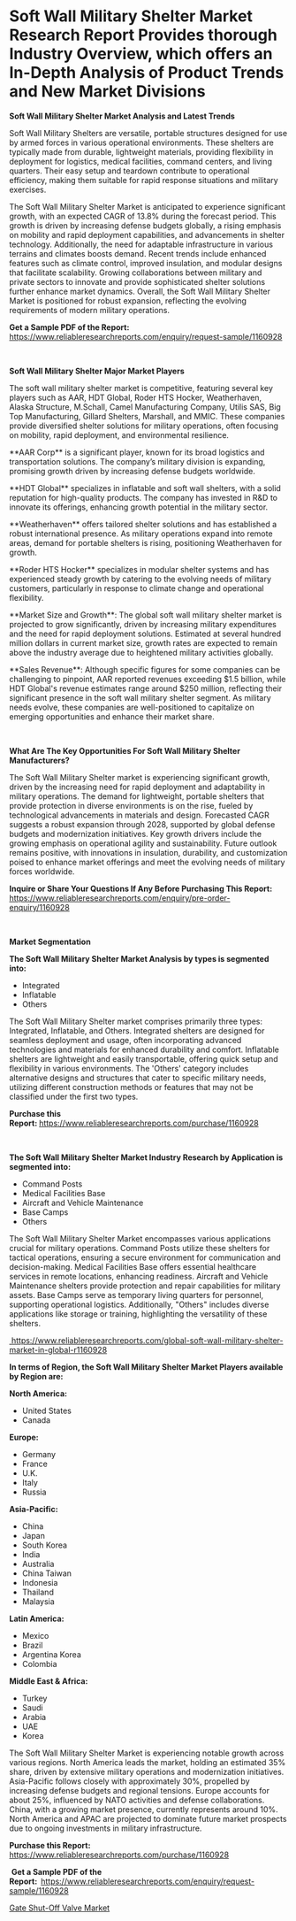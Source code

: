 <p><h1>Soft Wall Military Shelter Market Research Report Provides thorough Industry Overview, which offers an In-Depth Analysis of Product Trends and New Market Divisions</h1></p><p><strong>Soft Wall Military Shelter Market Analysis and Latest Trends</strong></p>
<p><p>Soft Wall Military Shelters are versatile, portable structures designed for use by armed forces in various operational environments. These shelters are typically made from durable, lightweight materials, providing flexibility in deployment for logistics, medical facilities, command centers, and living quarters. Their easy setup and teardown contribute to operational efficiency, making them suitable for rapid response situations and military exercises.</p><p>The Soft Wall Military Shelter Market is anticipated to experience significant growth, with an expected CAGR of 13.8% during the forecast period. This growth is driven by increasing defense budgets globally, a rising emphasis on mobility and rapid deployment capabilities, and advancements in shelter technology. Additionally, the need for adaptable infrastructure in various terrains and climates boosts demand. Recent trends include enhanced features such as climate control, improved insulation, and modular designs that facilitate scalability. Growing collaborations between military and private sectors to innovate and provide sophisticated shelter solutions further enhance market dynamics. Overall, the Soft Wall Military Shelter Market is positioned for robust expansion, reflecting the evolving requirements of modern military operations.</p></p>
<p><strong>Get a Sample PDF of the Report:&nbsp;</strong> <a href="https://www.reliableresearchreports.com/enquiry/request-sample/1160928?utm_campaign=3016&utm_medium=2&utm_source=Github&utm_content=ia&utm_term=22032025&utm_id=soft-wall-military-shelter">https://www.reliableresearchreports.com/enquiry/request-sample/1160928</a></p>
<p>&nbsp;</p>
<p><strong>Soft Wall Military Shelter Major Market Players</strong></p>
<p><p>The soft wall military shelter market is competitive, featuring several key players such as AAR, HDT Global, Roder HTS Hocker, Weatherhaven, Alaska Structure, M.Schall, Camel Manufacturing Company, Utilis SAS, Big Top Manufacturing, Gillard Shelters, Marshall, and MMIC. These companies provide diversified shelter solutions for military operations, often focusing on mobility, rapid deployment, and environmental resilience.</p><p>**AAR Corp** is a significant player, known for its broad logistics and transportation solutions. The company’s military division is expanding, promising growth driven by increasing defense budgets worldwide. </p><p>**HDT Global** specializes in inflatable and soft wall shelters, with a solid reputation for high-quality products. The company has invested in R&D to innovate its offerings, enhancing growth potential in the military sector.</p><p>**Weatherhaven** offers tailored shelter solutions and has established a robust international presence. As military operations expand into remote areas, demand for portable shelters is rising, positioning Weatherhaven for growth.</p><p>**Roder HTS Hocker** specializes in modular shelter systems and has experienced steady growth by catering to the evolving needs of military customers, particularly in response to climate change and operational flexibility.</p><p>**Market Size and Growth**: The global soft wall military shelter market is projected to grow significantly, driven by increasing military expenditures and the need for rapid deployment solutions. Estimated at several hundred million dollars in current market size, growth rates are expected to remain above the industry average due to heightened military activities globally.</p><p>**Sales Revenue**: Although specific figures for some companies can be challenging to pinpoint, AAR reported revenues exceeding $1.5 billion, while HDT Global's revenue estimates range around $250 million, reflecting their significant presence in the soft wall military shelter segment. As military needs evolve, these companies are well-positioned to capitalize on emerging opportunities and enhance their market share.</p></p>
<p>&nbsp;</p>
<p><strong>What Are The Key Opportunities For Soft Wall Military Shelter Manufacturers?</strong></p>
<p><p>The Soft Wall Military Shelter market is experiencing significant growth, driven by the increasing need for rapid deployment and adaptability in military operations. The demand for lightweight, portable shelters that provide protection in diverse environments is on the rise, fueled by technological advancements in materials and design. Forecasted CAGR suggests a robust expansion through 2028, supported by global defense budgets and modernization initiatives. Key growth drivers include the growing emphasis on operational agility and sustainability. Future outlook remains positive, with innovations in insulation, durability, and customization poised to enhance market offerings and meet the evolving needs of military forces worldwide.</p></p>
<p><strong>Inquire or Share Your Questions If Any Before Purchasing This Report:</strong> <a href="https://www.reliableresearchreports.com/enquiry/pre-order-enquiry/1160928?utm_campaign=3016&utm_medium=2&utm_source=Github&utm_content=ia&utm_term=22032025&utm_id=soft-wall-military-shelter">https://www.reliableresearchreports.com/enquiry/pre-order-enquiry/1160928</a></p>
<p>&nbsp;</p>
<p><strong>Market Segmentation</strong></p>
<p><strong>The Soft Wall Military Shelter Market Analysis by types is segmented into:</strong></p>
<p><ul><li>Integrated</li><li>Inflatable</li><li>Others</li></ul></p>
<p><p>The Soft Wall Military Shelter market comprises primarily three types: Integrated, Inflatable, and Others. Integrated shelters are designed for seamless deployment and usage, often incorporating advanced technologies and materials for enhanced durability and comfort. Inflatable shelters are lightweight and easily transportable, offering quick setup and flexibility in various environments. The 'Others' category includes alternative designs and structures that cater to specific military needs, utilizing different construction methods or features that may not be classified under the first two types.</p></p>
<p><strong>Purchase this Report:&nbsp;</strong><a href="https://www.reliableresearchreports.com/purchase/1160928?utm_campaign=3016&utm_medium=2&utm_source=Github&utm_content=ia&utm_term=22032025&utm_id=soft-wall-military-shelter">https://www.reliableresearchreports.com/purchase/1160928</a></p>
<p>&nbsp;</p>
<p><strong>The Soft Wall Military Shelter Market Industry Research by Application is segmented into:</strong></p>
<p><ul><li>Command Posts</li><li>Medical Facilities Base</li><li>Aircraft and Vehicle Maintenance</li><li>Base Camps</li><li>Others</li></ul></p>
<p><p>The Soft Wall Military Shelter Market encompasses various applications crucial for military operations. Command Posts utilize these shelters for tactical operations, ensuring a secure environment for communication and decision-making. Medical Facilities Base offers essential healthcare services in remote locations, enhancing readiness. Aircraft and Vehicle Maintenance shelters provide protection and repair capabilities for military assets. Base Camps serve as temporary living quarters for personnel, supporting operational logistics. Additionally, "Others" includes diverse applications like storage or training, highlighting the versatility of these shelters.</p></p>
<p><a href="https://www.reliableresearchreports.com/global-soft-wall-military-shelter-market-in-global-r1160928?utm_campaign=3016&utm_medium=2&utm_source=Github&utm_content=ia&utm_term=22032025&utm_id=soft-wall-military-shelter">&nbsp;https://www.reliableresearchreports.com/global-soft-wall-military-shelter-market-in-global-r1160928</a></p>
<p><strong>In terms of Region, the Soft Wall Military Shelter Market Players available by Region are:</strong></p>
<p>
    <p> <strong> North America: </strong>
        <ul>
            <li>United States</li>
            <li>Canada</li>
        </ul>
        </p> 
    <p> <strong> Europe: </strong>
        <ul>
            <li>Germany</li>
            <li>France</li>
            <li>U.K.</li>
            <li>Italy</li>
            <li>Russia</li>
        </ul>
        </p> 
    <p> <strong> Asia-Pacific: </strong>
        <ul>
            <li>China</li>
            <li>Japan</li>
            <li>South Korea</li>
            <li>India</li>
            <li>Australia</li>
            <li>China Taiwan</li>
            <li>Indonesia</li>
            <li>Thailand</li>
            <li>Malaysia</li>
        </ul>
        </p> 
    <p> <strong> Latin America: </strong>
        <ul>
            <li>Mexico</li>
            <li>Brazil</li>
            <li>Argentina Korea</li>
            <li>Colombia</li>
        </ul>
        </p> 
    <p> <strong> Middle East & Africa: </strong>
        <ul>
            <li>Turkey</li>
            <li>Saudi</li>
            <li>Arabia</li>
            <li>UAE</li>
            <li>Korea</li>
        </ul>
    </p>
    </p>
<p><p>The Soft Wall Military Shelter Market is experiencing notable growth across various regions. North America leads the market, holding an estimated 35% share, driven by extensive military operations and modernization initiatives. Asia-Pacific follows closely with approximately 30%, propelled by increasing defense budgets and regional tensions. Europe accounts for about 25%, influenced by NATO activities and defense collaborations. China, with a growing market presence, currently represents around 10%. North America and APAC are projected to dominate future market prospects due to ongoing investments in military infrastructure.</p></p>
<p><strong>Purchase this Report: </strong><a href="https://www.reliableresearchreports.com/purchase/1160928?utm_campaign=3016&utm_medium=2&utm_source=Github&utm_content=ia&utm_term=22032025&utm_id=soft-wall-military-shelter">https://www.reliableresearchreports.com/purchase/1160928</a></p>
<p>&nbsp;<strong>Get a Sample PDF of the Report:&nbsp;&nbsp;</strong><a href="https://www.reliableresearchreports.com/enquiry/request-sample/1160928?utm_campaign=3016&utm_medium=2&utm_source=Github&utm_content=ia&utm_term=22032025&utm_id=soft-wall-military-shelter">https://www.reliableresearchreports.com/enquiry/request-sample/1160928</a></p>
<p><strong></strong></p>
<p><p><a href="https://github.com/kaloyhboosh/Market-Research-Report-List-1/blob/main/gate-shut-off-valve-market.md?utm_campaign=3016&utm_medium=2&utm_source=Github&utm_content=ia&utm_term=22032025&utm_id=soft-wall-military-shelter">Gate Shut-Off Valve Market</a></p></p>